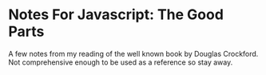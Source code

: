 # Notes For Javascript: The Good Parts

A few notes from my reading of the well known book by Douglas Crockford. Not comprehensive enough to be used as a reference so stay away.
